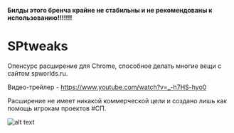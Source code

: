 **Билды этого бренча крайне не стабильны и не рекомендованы к использованию!!!!!!!**

# SPtweaks

Опенсурс расширение для Chrome, способное делать многие вещи с сайтом spworlds.ru.

Видео-трейлер - https://www.youtube.com/watch?v=_-h7HS-hyo0


Расширение не имеет никакой коммерческой цели и создано лишь как помощь игрокам проектов #СП.





![alt text](https://media.discordapp.net/attachments/708742470057328671/997164478124798012/-2.png?width=1015&height=571)
